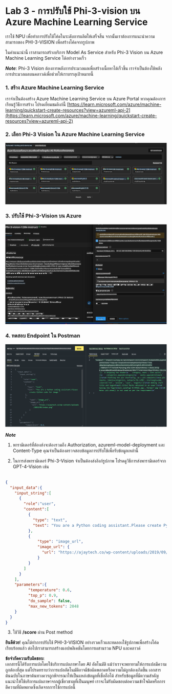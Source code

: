# **Lab 3 - การปรับใช้ Phi-3-vision บน Azure Machine Learning Service**

เราใช้ NPU เพื่อทำการปรับใช้โค้ดในระดับการผลิตให้เสร็จสิ้น จากนั้นเราต้องการแนะนำความสามารถของ PHI-3-VISION เพื่อสร้างโค้ดจากรูปภาพ

ในคำแนะนำนี้ เราสามารถสร้างบริการ Model As Service สำหรับ Phi-3 Vision บน Azure Machine Learning Service ได้อย่างรวดเร็ว

***Note***: Phi-3 Vision ต้องการพลังการประมวลผลเพื่อสร้างเนื้อหาได้เร็วขึ้น เราจำเป็นต้องใช้พลังการประมวลผลบนคลาวด์เพื่อช่วยให้เราบรรลุเป้าหมายนี้


### **1. สร้าง Azure Machine Learning Service**

เราจำเป็นต้องสร้าง Azure Machine Learning Service บน Azure Portal หากคุณต้องการเรียนรู้วิธีการสร้าง โปรดเยี่ยมชมลิงก์นี้ [https://learn.microsoft.com/azure/machine-learning/quickstart-create-resources?view=azureml-api-2](https://learn.microsoft.com/azure/machine-learning/quickstart-create-resources?view=azureml-api-2)


### **2. เลือก Phi-3 Vision ใน Azure Machine Learning Service**

![Catalog](../../../../../../../../../translated_images/vison_catalog.e04e9e5f2b6ff115fff30e793e54e617da07251c7b192e1a68e6b050917f45aa.th.png)


### **3. ปรับใช้ Phi-3-Vision บน Azure**

![Deploy](../../../../../../../../../translated_images/vision_deploy.c0582d08b5d49675c643f3bedc04ae106957304f3cd4702406fa08bea80ba213.th.png)


### **4. ทดสอบ Endpoint ใน Postman**

![Test](../../../../../../../../../translated_images/vision_test.fb4ff33607077153c7b5dcf37648dc5a9cb550824aeba89963e6b270314fc554.th.png)


***Note***

1. พารามิเตอร์ที่ต้องส่งจะต้องรวมถึง Authorization, azureml-model-deployment และ Content-Type คุณจำเป็นต้องตรวจสอบข้อมูลการปรับใช้เพื่อรับข้อมูลเหล่านี้

2. ในการส่งพารามิเตอร์ Phi-3-Vision จำเป็นต้องส่งลิงก์รูปภาพ โปรดดูวิธีการส่งพารามิเตอร์จาก GPT-4-Vision เช่น

```json

{
  "input_data":{
    "input_string":[
      {
        "role":"user",
        "content":[ 
          {
            "type": "text",
            "text": "You are a Python coding assistant.Please create Python code for image "
          },
          {
              "type": "image_url",
              "image_url": {
                "url": "https://ajaytech.co/wp-content/uploads/2019/09/index.png"
              }
          }
        ]
      }
    ],
    "parameters":{
          "temperature": 0.6,
          "top_p": 0.9,
          "do_sample": false,
          "max_new_tokens": 2048
    }
  }
}

```

3. ใช้วิธี **/score** ผ่าน Post method

**ยินดีด้วย**! คุณได้ทำการปรับใช้ PHI-3-VISION อย่างรวดเร็วและทดลองใช้รูปภาพเพื่อสร้างโค้ดเรียบร้อยแล้ว ต่อไปเราสามารถสร้างแอปพลิเคชันโดยการผสานรวม NPU และคลาวด์

**ข้อจำกัดความรับผิดชอบ**:  
เอกสารนี้ได้รับการแปลโดยใช้บริการแปลภาษาโดย AI อัตโนมัติ แม้ว่าเราจะพยายามให้การแปลมีความถูกต้องที่สุด แต่โปรดทราบว่าการแปลอัตโนมัติอาจมีข้อผิดพลาดหรือความไม่ถูกต้องเกิดขึ้น เอกสารต้นฉบับในภาษาต้นทางควรถูกพิจารณาให้เป็นแหล่งข้อมูลที่เชื่อถือได้ สำหรับข้อมูลที่มีความสำคัญ แนะนำให้ใช้บริการแปลภาษาจากผู้เชี่ยวชาญที่เป็นมนุษย์ เราจะไม่รับผิดชอบต่อความเข้าใจผิดหรือการตีความที่ผิดพลาดซึ่งเกิดจากการใช้การแปลนี้